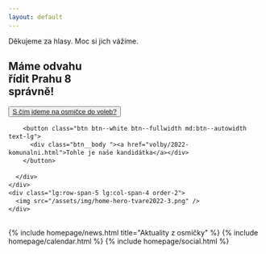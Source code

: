 ```yaml
---
layout: default
---
```


<article class="hero hero--image " style="--image-url: url(http://praha8.pirati.cz/assets/img/hero-home-pozadi.jpg)">
  <div class="container grid lg:grid-rows-4 lg:grid-cols-7 gap-2 items-center">
    <div class="lg:row-span-4 lg:col-span-3 order-1">
      <div class="flag bg-blue-300 text-white head-alt-base mb-6">
        Děkujeme za hlasy. Moc si jich vážíme.
      </div>
      <h1 class="head-alt-md md:head-alt-xl">Máme odvahu <br /> řídit Prahu 8 <br /> správně!</h1>
    </div>
    <div class="lg:row-span-1 lg:col-span-3 order-3">
      <div class="mt-4 md:mt-8 space-y-4">
        <button class="btn btn--white btn--fullwidth md:btn--autowidth text-lg">
          <div class="btn__body "><a href="volby/2022-komunalni.html?pohled=program">S čím jdeme na osmičce do voleb?</a></div>
        </button>

        <button class="btn btn--white btn--fullwidth md:btn--autowidth text-lg">
          <div class="btn__body "><a href="volby/2022-komunalni.html">Tohle je naše kandidátka</a></div>
        </button>

      </div>
    </div>
    <div class="lg:row-span-5 lg:col-span-4 order-2">
      <img src="/assets/img/home-hero-tvare2022-3.png" />
    </div>
  </div>
</article>

<div class="container container--default pt-4 lg:pb-24">
  <br />
  {% include homepage/news.html title="Aktuality z osmičky" %}
  <!-- {% include homepage/countdown.html deadline="2026-09-23 14:00:00" %} -->
  {% include homepage/calendar.html %}
  {% include homepage/social.html %}
</div>
